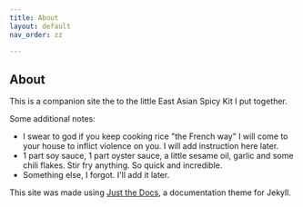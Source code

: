 ```yaml
---
title: About
layout: default
nav_order: zz

---
```


## About
This is a companion site the to the little East Asian Spicy Kit I put together.

Some additional notes:
- I swear to god if you keep cooking rice "the French way" I will come to your house to inflict violence on you. I will add instruction here later.
- 1 part soy sauce, 1 part oyster sauce, a little sesame oil, garlic and some chili flakes. Stir fry anything. So quick and incredible. 
- Something else, I forgot. I'll add it later.



This site was made using <a href="https://github.com/just-the-docs/just-the-docs">Just the Docs</a>, a documentation theme for Jekyll.
